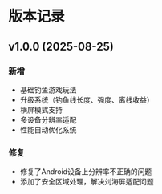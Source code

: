 # 版本记录

## v1.0.0 (2025-08-25)

### 新增
- 基础钓鱼游戏玩法
- 升级系统（钓鱼线长度、强度、离线收益）
- 横屏模式支持
- 多设备分辨率适配
- 性能自动优化系统

### 修复
- 修复了Android设备上分辨率不正确的问题
- 添加了安全区域处理，解决刘海屏适配问题